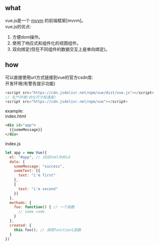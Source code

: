 ## what
vue.js是一个 [mvvm](./MVVM.md) 的前端框架[mvvm]。  
vue.js的优点:  
1. 方便dom操作。  
2. 使用了响应式和组件化的视图组件。  
3. 双向绑定(但在不同组件的数据交互上是单向绑定)。

## how
可以直接使用url方式链接到vue的官方csdn库:  
开发环境(有警告提示功能)

```js
<script src="https://cdn.jsdelivr.net/npm/vue/dist/vue.js"></script>  
// 生产环境(优化尺寸和速度)
<script src="https://cdn.jsdelivr.net/npm/vue"></script>
```

example:  
index.html
```html
<div id="app">
  {{someMessage}}
</div>
```

index.js
```js
let app = new Vue({
  el: "#app", // 对应html中的id
  data: {
    someMessage: "success",  
    someText: [{
      text: "i'm first"
    },
    {
      text: "i'm second" 
    }]
  },
  methods: {
    foo: function() { // 一个函数
      // some code
    }
  },
  created: {
    this.foo(); // 调用function1函数
  }
})
```  

  
